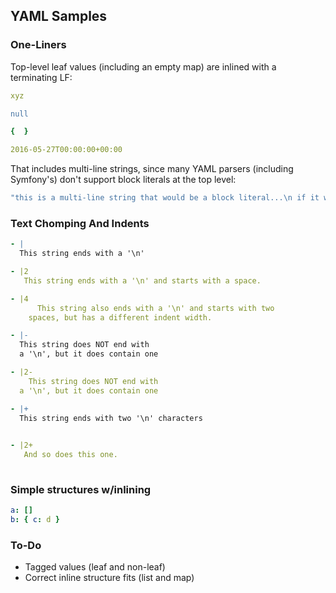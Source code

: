 ## YAML Samples

### One-Liners

Top-level leaf values (including an empty map) are inlined with a terminating LF:

```yaml
xyz
```

```yaml
null
```

```yaml
{  }
```

```yaml
2016-05-27T00:00:00+00:00
```

That includes multi-line strings, since many YAML parsers (including Symfony's) don't support block literals at the top level:

```yaml
"this is a multi-line string that would be a block literal...\n if it weren't at the root.\n"
```

### Text Chomping And Indents

```yaml 30
- |
  This string ends with a '\n'
```

```yaml 30
- |2
   This string ends with a '\n' and starts with a space.
```

```yaml 30 4
- |4
      This string also ends with a '\n' and starts with two
    spaces, but has a different indent width.
```

```yaml 50
- |-
  This string does NOT end with
  a '\n', but it does contain one
```

```yaml 50
- |2-
    This string does NOT end with
  a '\n', but it does contain one
```

```yaml
- |+
  This string ends with two '\n' characters
  
```

```yaml
- |2+
   And so does this one.
  
```

### Simple structures w/inlining


```yaml
a: []
b: { c: d }
```

### To-Do

* Tagged values (leaf and non-leaf)
* Correct inline structure fits (list and map)
